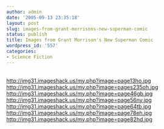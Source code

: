 ```yaml
---
author: admin
date: '2005-09-13 23:35:18'
layout: post
slug: images-from-grant-morrisons-new-superman-comic
status: publish
title: Images from Grant Morrison's New Superman Comic
wordpress_id: '557'
categories:
- Science Fiction
---
```

<br /><a href="http://img31.imageshack.us/my.php?image=page13ho.jpg">http://img31.imageshack.us/my.php?image=page13ho.jpg</a><br /><a href="http://img31.imageshack.us/my.php?image=pages235oh.jpg">http://img31.imageshack.us/my.php?image=pages235oh.jpg</a><br /><a href="http://img31.imageshack.us/my.php?image=page46gb.jpg">http://img31.imageshack.us/my.php?image=page46gb.jpg</a><br /><a href="http://img31.imageshack.us/my.php?image=page56ny.jpg">http://img31.imageshack.us/my.php?image=page56ny.jpg</a><br /><a href="http://img31.imageshack.us/my.php?image=page64tb.jpg">http://img31.imageshack.us/my.php?image=page64tb.jpg</a><br /><a href="http://img31.imageshack.us/my.php?image=page78eh.jpg">http://img31.imageshack.us/my.php?image=page78eh.jpg</a><br /><a href="http://img31.imageshack.us/my.php?image=page82hd.jpg">http://img31.imageshack.us/my.php?image=page82hd.jpg</a>
